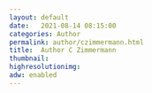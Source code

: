 ```yaml
---
layout: default
date:   2021-08-14 08:15:00
categories: Author
permalink: author/czimmermann.html
title:  Author C Zimmermann
thumbnail: 
highresolutionimg: 
adw: enabled
---
```

